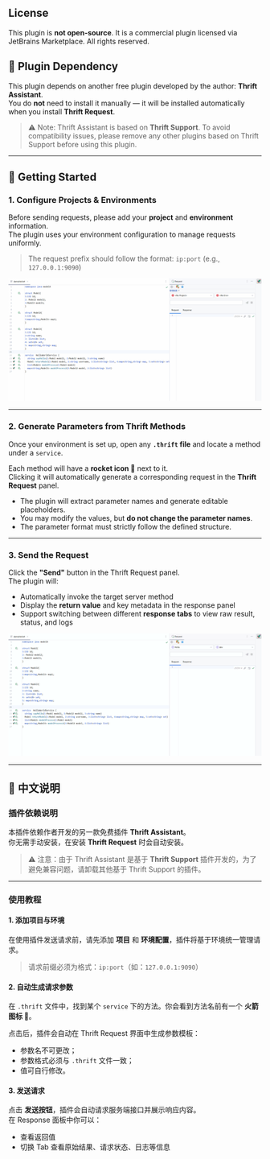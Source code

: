 ## License

This plugin is **not open-source**. It is a commercial plugin licensed via JetBrains Marketplace. All rights reserved.

## 🧩 Plugin Dependency

This plugin depends on another free plugin developed by the author: **Thrift Assistant**.  
You do **not** need to install it manually — it will be installed automatically when you install **Thrift Request**.

> ⚠️ Note: Thrift Assistant is based on **Thrift Support**. To avoid compatibility issues, please remove any other plugins based on Thrift Support before using this plugin.

---

## 🚀 Getting Started

### 1. Configure Projects & Environments

Before sending requests, please add your **project** and **environment** information.  
The plugin uses your environment configuration to manage requests uniformly.  
> The request prefix should follow the format: `ip:port` (e.g., `127.0.0.1:9090`)

<img src="./addEnv.gif" />

---

### 2. Generate Parameters from Thrift Methods

Once your environment is set up, open any **`.thrift` file** and locate a method under a `service`.

Each method will have a **rocket icon 🚀** next to it.  
Clicking it will automatically generate a corresponding request in the **Thrift Request** panel.

- The plugin will extract parameter names and generate editable placeholders.
- You may modify the values, but **do not change the parameter names**.
- The parameter format must strictly follow the defined structure.

---

### 3. Send the Request

Click the **"Send"** button in the Thrift Request panel.  
The plugin will:

- Automatically invoke the target server method
- Display the **return value** and key metadata in the response panel
- Support switching between different **response tabs** to view raw result, status, and logs

<img src="./request.gif" />


---

## 📝 中文说明

### 插件依赖说明

本插件依赖作者开发的另一款免费插件 **Thrift Assistant**。  
你无需手动安装，在安装 **Thrift Request** 时会自动安装。

> ⚠️ 注意：由于 Thrift Assistant 是基于 **Thrift Support** 插件开发的，为了避免兼容问题，请卸载其他基于 Thrift Support 的插件。

---

### 使用教程

#### 1. 添加项目与环境

在使用插件发送请求前，请先添加 **项目** 和 **环境配置**，插件将基于环境统一管理请求。  
> 请求前缀必须为格式：`ip:port`（如：`127.0.0.1:9090`）

#### 2. 自动生成请求参数

在 `.thrift` 文件中，找到某个 `service` 下的方法。你会看到方法名前有一个 **火箭图标 🚀**。

点击后，插件会自动在 Thrift Request 界面中生成参数模板：

- 参数名不可更改；
- 参数格式必须与 `.thrift` 文件一致；
- 值可自行修改。

#### 3. 发送请求

点击 **发送按钮**，插件会自动请求服务端接口并展示响应内容。  
在 Response 面板中你可以：

- 查看返回值
- 切换 Tab 查看原始结果、请求状态、日志等信息
